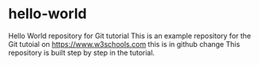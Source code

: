 # hello-world
Hello World repository for Git tutorial
This is an example repository for the Git tutoial on https://www.w3schools.com
this is in github change
This repository is built step by step in the tutorial.
